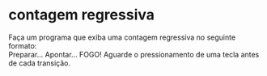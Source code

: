 # contagem regressiva
Faça um programa que exiba uma contagem regressiva no seguinte formato:  
Preparar... 
Apontar... 
FOGO! 
Aguarde o pressionamento de uma tecla antes de cada transição.
